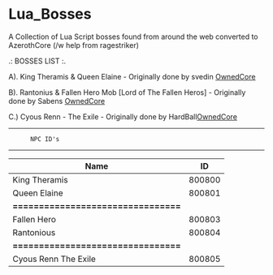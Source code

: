 # Lua_Bosses
A Collection of Lua Script bosses found from around the web converted to AzerothCore (/w help from ragestriker)


.: BOSSES LIST :.

A). King Theramis & Queen Elaine - Originally done by svedin [OwnedCore](https://www.ownedcore.com/forums/world-of-warcraft/world-of-warcraft-emulator-servers/wow-emu-general-releases/196935-release-boss-fight-lua-sql-x2.html)

B). Rantonius & Fallen Hero Mob [Lord of The Fallen Heros] - Originally done by Sabens [OwnedCore](https://www.ownedcore.com/forums/world-of-warcraft/world-of-warcraft-emulator-servers/157547-project-lord-of-fallen-heros.html)

C.) Cyous Renn - The Exile - Originally done by HardBall[OwnedCore](https://www.ownedcore.com/forums/world-of-warcraft/world-of-warcraft-emulator-servers/wow-emu-general-releases/277834-lua-cyous-renn-exile.html)






************************************
          NPC ID's
************************************
| Name             | ID      |
|------------------|---------|
| King Theramis    | 800800  |
| Queen Elaine     | 800801  |
| **================================** |
| Fallen Hero      | 800803  |
| Rantonious       | 800804  |
| **================================** |
| Cyous Renn The Exile | 800805 |

